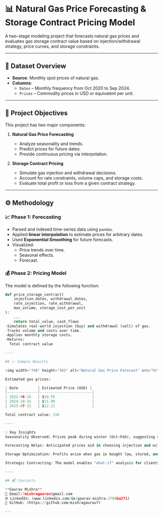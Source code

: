 # 📊 Natural Gas Price Forecasting & Storage Contract Pricing Model

A two-stage modeling project that forecasts natural gas prices and evaluates gas storage contract value based on injection/withdrawal strategy, price curves, and storage constraints.

---

## 📁 Dataset Overview

- **Source**: Monthly spot prices of natural gas.
- **Columns**:
  - `Dates` – Monthly frequency from Oct 2020 to Sep 2024.
  - `Prices` – Commodity prices in USD or equivalent per unit.

---

## 🎯 Project Objectives

This project has two major components:

1. **Natural Gas Price Forecasting**
   - Analyze seasonality and trends.
   - Predict prices for future dates.
   - Provide continuous pricing via interpolation.

2. **Storage Contract Pricing**
   - Simulate gas injection and withdrawal decisions.
   - Account for rate constraints, volume caps, and storage costs.
   - Evaluate total profit or loss from a given contract strategy.

---

## ⚙️ Methodology

### 📈 Phase 1: Forecasting

- Parsed and indexed time-series data using `pandas`.
- Applied **linear interpolation** to estimate prices for arbitrary dates.
- Used **Exponential Smoothing** for future forecasts.
- Visualized:
  - Price trends over time.
  - Seasonal effects.
  - Forecast.

### 💰 Phase 2: Pricing Model

The model is defined by the following function:

```python
def price_storage_contract(
    injection_dates, withdrawal_dates,
    rate_injection, rate_withdrawal,
    max_volume, storage_cost_per_unit
):
    ...
    return total_value, cash_flows
-Simulates real-world injection (buy) and withdrawal (sell) of gas.
-Tracks volume and costs over time.
-Applies monthly storage costs.
-Returns:
  Total contract value

----

## 📈 Sample Results

<img width="748" height="363" alt="Natural Gas Price Forecast" src="https://github.com/user-attachments/assets/730a146b-0997-4b9b-bc0f-f386deb3ea69" />

Estimated gas prices:

| Date         | Estimated Price (USD) |
|--------------|------------------------|
| 2022-06-15   | $10.55                 |
| 2024-10-31   | $11.99                 |
| 2025-07-31   | $12.21                 |

Total contract value: 150

----

💡 Key Insights
Seasonality Observed: Prices peak during winter (Oct–Feb), suggesting seasonal demand cycles.

Forecasting Helps: Anticipated prices aid in choosing injection and withdrawal dates for profit.

Storage Optimization: Profits arise when gas is bought low, stored, and sold high — but only if storage costs and limits are managed well.

Strategic Contracting: The model enables "what-if" analysis for clients or internal traders.

----

## 📬 Contacts 

**Gaurav Mishra**  
📧 Email:7mishragaurav@gmail.com
🌐 LinkedIn: (www.linkedin.com/in/gaurav-mishra-3788ba271)
🐙 GitHub: (https://github.com/mishragaurav7)

---



